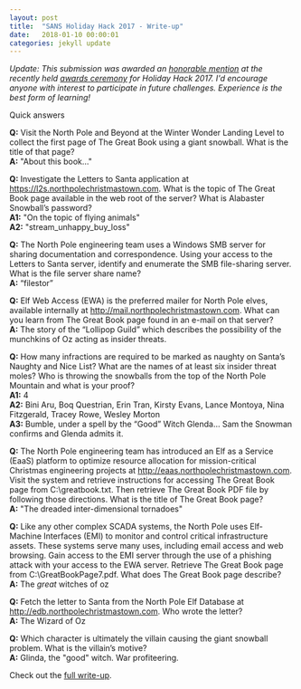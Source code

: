 ```yaml
---
layout: post
title:  "SANS Holiday Hack 2017 - Write-up"
date:   2018-01-10 00:00:01
categories: jekyll update
---
```


_Update: This submission was awarded an [honorable mention][winners] at the recently held [awards ceremony][webcast] for Holiday Hack 2017.  I'd encourage anyone with interest to participate in future challenges. Experience is the best form of learning!_

Quick answers

**Q:** Visit the North Pole and Beyond at the Winter Wonder Landing Level to collect the first page of The Great Book using a giant snowball. What is the title of that page?  
**A:** "About this book…"    
    
**Q:** Investigate the Letters to Santa application at https://l2s.northpolechristmastown.com. What is the topic of The Great Book page available in the web root of the server? What is Alabaster Snowball’s password?     
**A1:** "On the topic of flying animals"    
**A2:** "stream_unhappy_buy_loss"      
    
**Q:** The North Pole engineering team uses a Windows SMB server for sharing documentation and correspondence. Using your access to the Letters to Santa server, identify and enumerate the SMB file-sharing server. What is the file server share name?  
**A:** “filestor”    
    
**Q:** Elf Web Access (EWA) is the preferred mailer for North Pole elves, available internally at http://mail.northpolechristmastown.com. What can you learn from The Great Book page found in an e-mail on that server?  
**A:** The story of the “Lollipop Guild” which describes the possibility of the munchkins of Oz acting as insider threats.    
    
**Q:** How many infractions are required to be marked as naughty on Santa’s Naughty and Nice List? What are the names of at least six insider threat moles? Who is throwing the snowballs from the top of the North Pole Mountain and what is your proof?  
**A1:** 4  
**A2:** Bini Aru, Boq Questrian, Erin Tran, Kirsty Evans, Lance Montoya, Nina Fitzgerald, Tracey Rowe, Wesley Morton  
**A3:** Bumble, under a spell by the “Good” Witch Glenda… Sam the Snowman confirms and Glenda admits it. 
    
**Q:** The North Pole engineering team has introduced an Elf as a Service (EaaS) platform to optimize resource allocation for mission-critical Christmas engineering projects at http://eaas.northpolechristmastown.com. Visit the system and retrieve instructions for accessing The Great Book page from C:\greatbook.txt. Then retrieve The Great Book PDF file by following those directions. What is the title of The Great Book page?  
**A:** "The dreaded inter-dimensional tornadoes"  
    
**Q:** Like any other complex SCADA systems, the North Pole uses Elf-Machine Interfaces (EMI) to monitor and control critical infrastructure assets. These systems serve many uses, including email access and web browsing. Gain access to the EMI server through the use of a phishing attack with your access to the EWA server. Retrieve The Great Book page from C:\GreatBookPage7.pdf. What does The Great Book page describe?  
**A:** The _great_ witches of oz    
    
**Q:** Fetch the letter to Santa from the North Pole Elf Database at http://edb.northpolechristmastown.com. Who wrote the letter?    
**A:** The Wizard of Oz    
    
**Q:** Which character is ultimately the villain causing the giant snowball problem. What is the villain’s motive?  
**A:** Glinda, the "good" witch. War profiteering.  

Check out the [full write-up][writeup].

[writeup]: /assets/hh2017.pdf
[winners]: https://holidayhackchallenge.com/2017/winners_answers.html
[webcast]: https://www.youtube.com/watch?v=3Omsu0tWpxw
